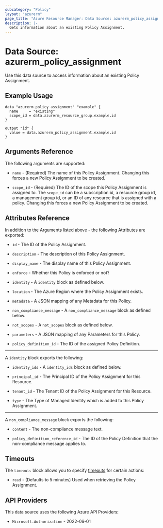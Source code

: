 ```yaml
---
subcategory: "Policy"
layout: "azurerm"
page_title: "Azure Resource Manager: Data Source: azurerm_policy_assignment"
description: |-
  Gets information about an existing Policy Assignment.
---
```


# Data Source: azurerm_policy_assignment

Use this data source to access information about an existing Policy Assignment.

## Example Usage

```hcl
data "azurerm_policy_assignment" "example" {
  name     = "existing"
  scope_id = data.azurerm_resource_group.example.id
}

output "id" {
  value = data.azurerm_policy_assignment.example.id
}
```

## Arguments Reference

The following arguments are supported:

* `name` - (Required) The name of this Policy Assignment. Changing this forces a new Policy Assignment to be created.

* `scope_id` - (Required) The ID of the scope this Policy Assignment is assigned to. The `scope_id` can be a subscription id, a resource group id, a management group id, or an ID of any resource that is assigned with a policy. Changing this forces a new Policy Assignment to be created.

## Attributes Reference

In addition to the Arguments listed above - the following Attributes are exported:

* `id` - The ID of the Policy Assignment.

* `description` - The description of this Policy Assignment.

* `display_name` - The display name of this Policy Assignment.

* `enforce` - Whether this Policy is enforced or not?

* `identity` - A `identity` block as defined below.

* `location` - The Azure Region where the Policy Assignment exists.

* `metadata` - A JSON mapping of any Metadata for this Policy.

* `non_compliance_message` - A `non_compliance_message` block as defined below.

* `not_scopes` - A `not_scopes` block as defined below.

* `parameters` - A JSON mapping of any Parameters for this Policy.

* `policy_definition_id` - The ID of the assigned Policy Definition.

---

A `identity` block exports the following:

* `identity_ids` - A `identity_ids` block as defined below.

* `principal_id` - The Principal ID of the Policy Assignment for this Resource.

* `tenant_id` - The Tenant ID of the Policy Assignment for this Resource.

* `type` - The Type of Managed Identity which is added to this Policy Assignment.

---

A `non_compliance_message` block exports the following:

* `content` - The non-compliance message text.

* `policy_definition_reference_id` - The ID of the Policy Definition that the non-compliance message applies to.

## Timeouts

The `timeouts` block allows you to specify [timeouts](https://www.terraform.io/language/resources/syntax#operation-timeouts) for certain actions:

* `read` - (Defaults to 5 minutes) Used when retrieving the Policy Assignment.

## API Providers
<!-- This section is generated, changes will be overwritten -->
This data source uses the following Azure API Providers:

* `Microsoft.Authorization` - 2022-06-01

